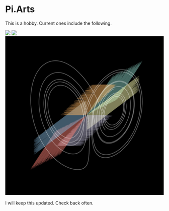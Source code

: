 # Pi.Arts
This is a hobby. Current ones include the following.

![](Images/butterfly.png)
![](Images/bangladesh_flag.png)
![](Images/lorentz.png)

I will keep this updated. Check back often.
